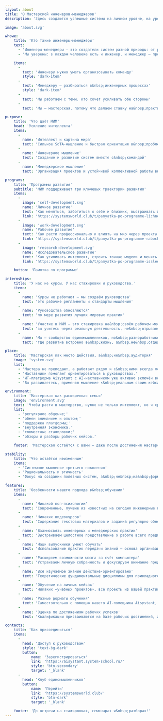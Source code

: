 ```yaml
---
layout: about
title: 'О Мастерской инженеров‑менеджеров'
description: 'Здесь создаются успешные системы на личном уровне, на уровне команд и предприятий, сообществ и общества.'

image: 'about.svg'

whowe:
    title: 'Кто такие инженеры-менеджеры'
    text:
      - 'Инженеры-менеджеры — это создатели систем разной природы: от ракет до сообществ, от ИТ-систем до мастерства.'
      - 'Мы уверены: в каждом человеке есть и инженер, и менеджер — просто с разной долей.'

    items:
      -
        text: 'Инженеру нужно уметь организовывать команду'
        style: 'dark-item'
      -
        text: 'Менеджеру — разбираться в&nbsp;инженерных процессах'
        style: 'dark-item'
      -
        text: 'Мы работаем с теми, кто хочет усиливать обе стороны'
      -
        text: 'Мы — мастерская, потому что делаем ставку на&nbsp;практику и среду'

purpose:
    title: 'Что даёт МИМ'
    head: 'Усиление интеллекта'
    items:
      -
        name: 'Интеллект и картина мира'
        text: 'Сильное SoTA-мышление и быстрая ориентация в&nbsp;проблемных ситуациях'
      -
        name: 'Инженерное мышление'
        text: 'Создание и развитие систем вместе с&nbsp;командой'
      -
        name: 'Менеджерское мышление'
        text: 'Организация проектов и устойчивой коллективной работы в&nbsp;условиях неопределённости'

programs:
    title: 'Программы развития'
    subtitle: 'МИМ поддерживает три ключевых траектории развития'
    items:
      -
        image: 'self-development.svg'
        name: 'Личное развитие'
        text: 'Как меняться, заботиться о себе и близких, выстраивать жизнь'
        link: 'https://systemsworld.club/t/pamyatka-po-programme-lichnogo-razvitiya/25981'
      -
        image: 'work-development.svg'
        name: 'Рабочее развитие'
        text: 'Как расти профессионально и влиять на мир через проекты'
        link: 'https://systemsworld.club/t/pamyatka-po-programme-rabochego-razvitiya-inzhenerov-menedzherov-mim/25895'
      -
        image: 'research-development.svg'
        name: 'Исследовательское развитие'
        text: 'Как усиливать интеллект, строить точные модели и менять картину мира'
        link: 'https://systemsworld.club/t/pamyatka-po-programme-issledovatelskogo-razvitiya-inzhenerov-menedzherov-mim/25978'

    button: 'Памятка по программе'

internships:
    title: 'У нас не курсы. У нас стажировки и руководства.'
    items:
      -
        name: 'Курсы не работают — мы создаём руководства'
        text: 'это рабочие регламенты и стандарты мышления'
      -
        name: 'Руководства обновляются'
        text: 'по мере развития лучших мировых практик'
      -
        name: 'Участие в МИМ — это стажировка на&nbsp;своём рабочем месте'
        text: 'вы учитесь через реальную деятельность, не&nbsp;отрываясь от&nbsp;контекста'
      -
        name: 'Мы — сообщество единомышленников, но&nbsp;разноработников'
        text: 'где развитие встроено в&nbsp;жизнь, а&nbsp;не&nbsp;отделено от&nbsp;неё'

place:
    title: 'Мастерская как место действия, а&nbsp;не&nbsp;аудитория'
    image: 'system.svg'
    list:
      - 'Мастера не преподают, а работают рядом и с&nbsp;ними всегда можно поговорить или посмотреть их деятельность.'
      - 'Наставники помогают ориентироваться в руководствах.'
      - 'ИТ-платформа Aisystant с AI-наставником уже активно включён в&nbsp;процесс.'
      - 'Вы развиваетесь, применяя мышление к&nbsp;реальным своим кейсам, а&nbsp;не&nbsp;тестовым задачам.'

environment:
    title: 'Мастерская как расширенная семья'
    image: 'environment.svg'
    text: 'Чтобы расти в мастерство, нужно не только интеллект, но и среда:'
    list:
      - 'регулярное общение;'
      - 'обмен вниманием и опытом;'
      - 'поддержка платформы;'
      - 'внутренняя экономика;'
      - 'совместные стажировки;'
      - 'обзоры и разборы рабочих кейсов.'

    footer: 'Мастерская остаётся с вами — даже после достижения мастерства.'

stability:
    title: 'Что остаётся неизменным'
    items:
      - 'Системное мышление третьего поколения'
      - 'Рациональность и этичность'
      - 'Фокус на создании полезных систем, а&nbsp;не&nbsp;на&nbsp;формальных сертификатах'

features:
    title: 'Особенности нашего подхода в&nbsp;обучении'
    items:
      -
        name: 'Никакой поп-психологии'
        text: 'Современные, лучшие из известных на сегодня инженерные подходы'
      -
        name: 'Никаких видеокурсов'
        text: 'Содержание текстовых материалов и заданий регулярно обновляется, чтобы отражать современное состояние изучаемых практик'
      -
        name: 'Взаимосвязь инженерных и менеджерских практик'
        text: 'Выстраиваем целостное представление о работе всего предприятия и для инженера, и для менеджера'
      -
        name: 'Наши выпускники умеют обучать'
        text: 'Использование практик передачи знаний — основа организационного развития'
      -
        name: 'Расширяем возможности мозга за счёт компьютера'
        text: 'Устраиваем личную собранность и фокусируем внимание предприятия за счёт современных технологий'
      -
        name: 'Всё изучаемое знание действие-ориентировано'
        text: 'Теоретические фундаментальные дисциплины для прикладного практического использования'
      -
        name: 'Обучение на личных кейсах'
        text: 'Никаких «учебных проектов», все проекты из вашей практики'
      -
        name: 'Разные форматы обучения'
        text: 'Самостоятельно с помощью нашего AI-помощника Aisystant, с поддержкой преподавателя, корпоративные и вузовские группы'
      -
        name: 'Оценка по достижениям рабочих успехов'
        text: 'Квалификации присваиваются на базе рабочих достижений, а не по итогам экзаменов'

contacts:
    title: 'Как присоединиться'
    items:
      -
        head: 'Доступ к руководствам'
        style: 'text-bg-dark'
        button:
            name: 'Зарегистрироваться'
            link: 'https://aisystant.system-school.ru/'
            style: 'btn-secondary'
            target: '_blank'
      -
        head: 'Клуб единомышленников'
        button:
            name: 'Перейти'
            link: 'https://systemsworld.club/'
            style: 'btn-dark'
            target: '_blank'

    footer: 'До встречи на стажировках, семинарах и&nbsp;разборах!'
---
```

